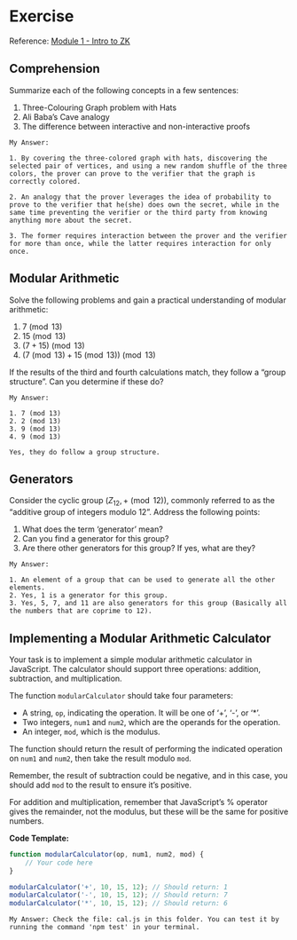 # Exercise

Reference: [Module 1 - Intro to ZK](https://pse-team.notion.site/Module-1-Intro-to-ZK-60814ca60a0142349d96a5d72afe8f55)


## **Comprehension**

Summarize each of the following concepts in a few sentences:

1. Three-Colouring Graph problem with Hats
2. Ali Baba’s Cave analogy
3. The difference between interactive and non-interactive proofs

```
My Answer:

1. By covering the three-colored graph with hats, discovering the selected pair of vertices, and using a new random shuffle of the three colors, the prover can prove to the verifier that the graph is correctly colored.

2. An analogy that the prover leverages the idea of probability to prove to the verifier that he(she) does own the secret, while in the same time preventing the verifier or the third party from knowing anything more about the secret.

3. The former requires interaction between the prover and the verifier for more than once, while the latter requires interaction for only once.
```

## **Modular Arithmetic**

Solve the following problems and gain a practical understanding of modular arithmetic:

1. $7 \pmod{13}$
2. $15 \pmod{13}$
3. $(7+15) \pmod{13}$
4. $(7 \pmod{13} + 15 \pmod{13}) \pmod{13}$

If the results of the third and fourth calculations match, they follow a “group structure”. Can you determine if these do?

```
My Answer:

1. 7 (mod 13)
2. 2 (mod 13)
3. 9 (mod 13)
4. 9 (mod 13)

Yes, they do follow a group structure.
```

## **Generators**

Consider the cyclic group $(Z_{12},+ \pmod{12})$, commonly referred to as the “additive group of integers modulo 12”. Address the following points:

1. What does the term ‘generator’ mean?
2. Can you find a generator for this group?
3. Are there other generators for this group? If yes, what are they?

```
My Answer:

1. An element of a group that can be used to generate all the other elements.
2. Yes, 1 is a generator for this group.
3. Yes, 5, 7, and 11 are also generators for this group (Basically all the numbers that are coprime to 12). 
```


## **Implementing a Modular Arithmetic Calculator**

Your task is to implement a simple modular arithmetic calculator in JavaScript. The calculator should support three operations: addition, subtraction, and multiplication.

The function `modularCalculator` should take four parameters:

- A string, `op`, indicating the operation. It will be one of ‘+’, ‘-’, or ‘*’.
- Two integers, `num1` and `num2`, which are the operands for the operation.
- An integer, `mod`, which is the modulus.

The function should return the result of performing the indicated operation on `num1` and `num2`, then take the result modulo `mod`.

Remember, the result of subtraction could be negative, and in this case, you should add `mod` to the result to ensure it’s positive.

For addition and multiplication, remember that JavaScript’s % operator gives the remainder, not the modulus, but these will be the same for positive numbers.

**Code Template:**

```jsx
function modularCalculator(op, num1, num2, mod) {
    // Your code here
}

modularCalculator('+', 10, 15, 12); // Should return: 1
modularCalculator('-', 10, 15, 12); // Should return: 7
modularCalculator('*', 10, 15, 12); // Should return: 6

```

```
My Answer: Check the file: cal.js in this folder. You can test it by running the command 'npm test' in your terminal.
```